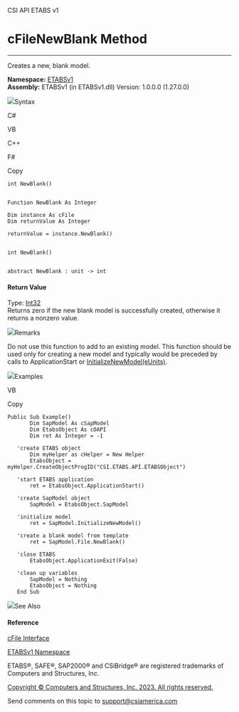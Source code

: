 ﻿

CSI API ETABS v1

# cFileNewBlank Method  
  
---  
  
Creates a new, blank model.

**Namespace:** [ETABSv1](2780f1b8-2033-5289-2298-1cdb2a7508d9.htm)  
**Assembly:** ETABSv1 (in ETABSv1.dll) Version: 1.0.0.0 (1.27.0.0)

![](../icons/SectionExpanded.png)Syntax

C#

VB

C++

F#

Copy

    
    
    int NewBlank()
    
    
    Function NewBlank As Integer
    
    Dim instance As cFile
    Dim returnValue As Integer
    
    returnValue = instance.NewBlank()
    
    
    int NewBlank()
    
    
    abstract NewBlank : unit -> int 
    

#### Return Value

Type: [Int32](https://docs.microsoft.com/dotnet/api/system.int32)  
Returns zero if the new blank model is successfully created, otherwise it
returns a nonzero value.

![](../icons/SectionExpanded.png)Remarks

Do not use this function to add to an existing model. This function should be
used only for creating a new model and typically would be preceded by calls to
ApplicationStart or
[InitializeNewModel(eUnits)](33caebe7-93de-5428-4fb6-f943001db0d6.htm).

![](../icons/SectionExpanded.png)Examples

VB

Copy

    
    
    Public Sub Example()
           Dim SapModel As cSapModel
           Dim EtabsObject As cOAPI
           Dim ret As Integer = -1
    
       'create ETABS object
           Dim myHelper as cHelper = New Helper
           EtabsObject = myHelper.CreateObjectProgID("CSI.ETABS.API.ETABSObject")
    
       'start ETABS application
           ret = EtabsObject.ApplicationStart()
    
       'create SapModel object
           SapModel = EtabsObject.SapModel
    
       'initialize model
           ret = SapModel.InitializeNewModel()
    
       'create a blank model from template
           ret = SapModel.File.NewBlank()
    
       'close ETABS
           EtabsObject.ApplicationExit(False)
    
       'clean up variables
           SapModel = Nothing
           EtabsObject = Nothing
       End Sub

![](../icons/SectionExpanded.png)See Also

#### Reference

[cFile Interface](f6f938cb-b055-ca3e-0b01-e75804bd8885.htm)

[ETABSv1 Namespace](2780f1b8-2033-5289-2298-1cdb2a7508d9.htm)

ETABS®, SAFE®, SAP2000® and CSiBridge® are registered trademarks of Computers
and Structures, Inc.  

[Copyright © Computers and Structures, Inc. 2023. All rights
reserved.](http://www.csiamerica.com)

Send comments on this topic to
[support@csiamerica.com](mailto:support%40csiamerica.com?Subject=CSI%20API%20ETABS%20v1)

